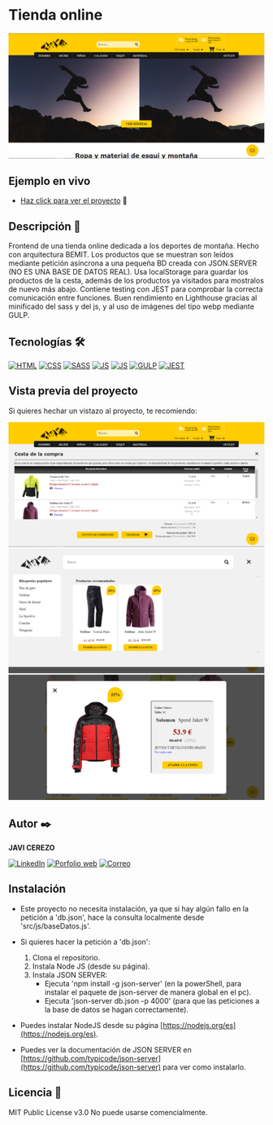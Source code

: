# Tienda online
![Imagen del proyecto](https://raw.githubusercontent.com/javicerezo/tienda-online/master/public/assets/imgs/preview.png)

## Ejemplo en vivo
- [Haz click para ver el proyecto](https://javicerezo.github.io/tienda-online/) 🚀

## Descripción 📑
Frontend de una tienda online dedicada a los deportes de montaña. Hecho con arquitectura BEMIT. Los productos que se muestran son leídos mediante petición asíncrona a una pequeña BD creada con JSON.SERVER (NO ES UNA BASE DE DATOS REAL). Usa localStorage para guardar los productos de la cesta, además de los productos ya visitados para mostralos de nuevo más abajo. Contiene testing con JEST para comprobar la correcta comunicación entre funciones. Buen rendimiento en Lighthouse gracias al minificado del sass y del js, y al uso de imágenes del tipo webp mediante GULP.

## Tecnologías 🛠
<!-- Iconos de https://github.com/alexandresanlim/Badges4-README.md-Profile -->
[![HTML](https://img.shields.io/badge/HTML5-E34F26?style=for-the-badge&logo=html5&logoColor=white)](https://es.wikipedia.org/wiki/HTML5)
[![CSS](https://img.shields.io/badge/CSS3-1572B6?style=for-the-badge&logo=css3&logoColor=white)](https://es.wikipedia.org/wiki/CSS)
[![SASS](https://img.shields.io/badge/Sass-CC6699?style=for-the-badge&logo=sass&logoColor=white)](https://es.wikipedia.org/wiki/Sass)
[![JS](https://img.shields.io/badge/JavaScript-F7DF1E?style=for-the-badge&logo=javascript&logoColor=black)](https://es.wikipedia.org/wiki/JavaScript)
[![JS](https://img.shields.io/badge/JSS-F7DF1E?style=for-the-badge&logo=JSS&logoColor=white)](https://es.wikipedia.org/wiki/JavaScript)
[![GULP](https://img.shields.io/badge/Gulp-CF4647?style=for-the-badge&logo=gulp&logoColor=white)](https://es.wikipedia.org/wiki/Gulp)
[![JEST](https://img.shields.io/badge/Jest-C21325?style=for-the-badge&logo=jest&logoColor=white)](https://en.wikipedia.org/wiki/Jest_(framework))

## Vista previa del proyecto
Si quieres hechar un vistazo al proyecto, te recomiendo:

![Captura del proyecto](https://raw.githubusercontent.com/javicerezo/tienda-online/master/public/assets/imgs/preview-2.png)
![Captura del proyecto](https://raw.githubusercontent.com/javicerezo/tienda-online/master/public/assets/imgs/preview-3.png)
![Captura del proyecto](https://raw.githubusercontent.com/javicerezo/tienda-online/master/public/assets/imgs/preview-4.png)

## Autor ✒️
**JAVI CEREZO**

[![LinkedIn](https://img.shields.io/badge/LinkedIn-0077B5?style=for-the-badge&logo=linkedin&logoColor=white)](https://www.linkedin.com/in/javicerezo/)
[![Porfolio web](https://img.shields.io/badge/website-000000?style=for-the-badge&logo=About.me&logoColor=white)](https://javicerezo.netlify.app/)
[![Correo](https://img.shields.io/badge/Gmail-D14836?style=for-the-badge&logo=gmail&logoColor=white)](<mailto:jc.webmob@gmail.com>)

## Instalación
+ Este proyecto no necesita instalación, ya que si hay algún fallo en la petición a 'db.json', hace la consulta localmente desde 'src/js/baseDatos.js'.

+ Si quieres hacer la petición a 'db.json':
    1. Clona el repositorio.
    2. Instala Node JS (desde su página).
    3. Instala JSON SERVER:
        - Ejecuta 'npm install -g json-server' (en la powerShell, para instalar el paquete de json-server de manera global en el pc).
        - Ejecuta 'json-server db.json -p 4000' (para que las peticiones a la base de datos se hagan correctamente).

+ Puedes instalar NodeJS desde su página [https://nodejs.org/es](https://nodejs.org/es).
+ Puedes ver la documentación de JSON SERVER en [https://github.com/typicode/json-server](https://github.com/typicode/json-server) para ver como instalarlo.

## Licencia 📄
MIT Public License v3.0
No puede usarse comencialmente.